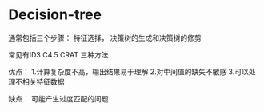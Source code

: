 # Decision-tree

通常包括三个步骤： 特征选择， 决策树的生成和决策树的修剪

常见有ID3   C4.5  CRAT 三种方法

优点： 1.计算复杂度不高，输出结果易于理解
      2.对中间值的缺失不敏感
      3.可以处理不相关特征数据
      
缺点： 可能产生过度匹配的问题

